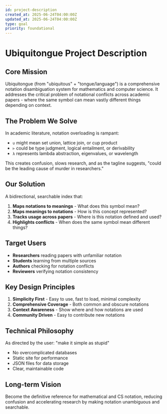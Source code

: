 ```yaml
---
id: project-description
created_at: 2025-06-24T04:00:00Z
updated_at: 2025-06-24T04:00:00Z
type: goal
priority: foundational
---
```


# Ubiquitongue Project Description

## Core Mission

Ubiquitongue (from "ubiquitous" + "tongue/language") is a comprehensive notation disambiguation system for mathematics and computer science. It addresses the critical problem of notational conflicts across academic papers - where the same symbol can mean vastly different things depending on context.

## The Problem We Solve

In academic literature, notation overloading is rampant:
- `∪` might mean set union, lattice join, or cup product
- `⊢` could be type judgment, logical entailment, or derivability
- `λ` represents lambda abstraction, eigenvalues, or wavelength

This creates confusion, slows research, and as the tagline suggests, "could be the leading cause of murder in researchers."

## Our Solution

A bidirectional, searchable index that:
1. **Maps notations to meanings** - What does this symbol mean?
2. **Maps meanings to notations** - How is this concept represented?
3. **Tracks usage across papers** - Where is this notation defined and used?
4. **Highlights conflicts** - When does the same symbol mean different things?

## Target Users

- **Researchers** reading papers with unfamiliar notation
- **Students** learning from multiple sources
- **Authors** checking for notation conflicts
- **Reviewers** verifying notation consistency

## Key Design Principles

1. **Simplicity First** - Easy to use, fast to load, minimal complexity
2. **Comprehensive Coverage** - Both common and obscure notations
3. **Context Awareness** - Show where and how notations are used
4. **Community Driven** - Easy to contribute new notations

## Technical Philosophy

As directed by the user: "make it simple as stupid"
- No overcomplicated databases
- Static site for performance
- JSON files for data storage
- Clear, maintainable code

## Long-term Vision

Become the definitive reference for mathematical and CS notation, reducing confusion and accelerating research by making notation unambiguous and searchable.
